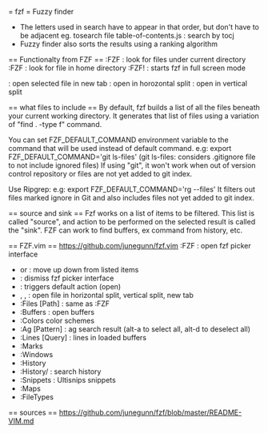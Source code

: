 = fzf =
Fuzzy finder
- The letters used in search have to appear in that order, but don't have to be adjacent
  eg. tosearch file table-of-contents.js : search by tocj
- Fuzzy finder also sorts the results using a ranking algorithm

== Functionalty from FZF ==
:FZF   : look for files under current directory
:FZF   : look for file in home directory
:FZF!  : starts fzf in full screen mode

<c-t> : open selected file in new tab
<c-x> : open in horozontal split
<c-v> : open in vertical split


== what files to include ==
By default, fzf builds a list of all the files beneath your current working directory. It generates that list of files using a variation of "find . -type f" command.

You can set FZF_DEFAULT_COMMAND environment variable to the command that will be used instead of default command.
e.g: export FZF_DEFAULT_COMMAND='git ls-files'
(git ls-files: considers .gitignore file to not include ignored files)
If using "git", it won't work when out of version control repository or files are not yet added to git index.

Use Ripgrep:
e.g: export FZF_DEFAULT_COMMAND='rg --files'
It filters out files marked ignore in Git and also includes files not yet added to git index.

== source and sink ==
Fzf works on a list of items to be filtered. This list is called "source", and action to be performed on the selected result is called the "sink". FZF can work to find buffers, ex command from history, etc.

== FZF.vim ==
https://github.com/junegunn/fzf.vim
:FZF : open fzf picker interface
* <c-j> or <c-k>: move up down from listed items
* <C-c> : dismiss fzf picker interface
* <CR>: triggers default action (open)
* <C-x>, <C-v>, <C-t>: open file in horizontal split, vertical split, new tab
* :Files [Path] : same as :FZF
* :Buffers   : open buffers
* :Colors color schemes
* :Ag [Pattern] : ag search result (alt-a to select all, alt-d to deselect all)
* :Lines [Query] : lines in loaded buffers
* :Marks
* :Windows
* :History
* :History/   : search history
* :Snippets  : Ultisnips snippets
* :Maps
* :FileTypes



== sources ==
https://github.com/junegunn/fzf/blob/master/README-VIM.md
